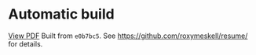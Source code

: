 # Automatic build
[View PDF](http:/roxymeskell.github.io/resume/resume.pdf)
Built from `e0b7bc5`. See https://github.com/roxymeskell/resume/ for details.
